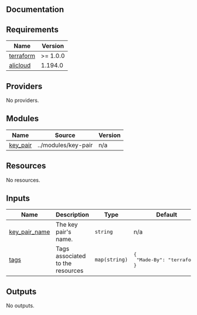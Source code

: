 ## Documentation

<!-- BEGINNING OF PRE-COMMIT-TERRAFORM DOCS HOOK -->

## Requirements

| Name                                                                     | Version  |
| ------------------------------------------------------------------------ | -------- |
| <a name="requirement_terraform"></a> [terraform](#requirement_terraform) | >= 1.0.0 |
| <a name="requirement_alicloud"></a> [alicloud](#requirement_alicloud)    | 1.194.0  |

## Providers

No providers.

## Modules

| Name                                                         | Source              | Version |
| ------------------------------------------------------------ | ------------------- | ------- |
| <a name="module_key_pair"></a> [key\_pair](#module_key_pair) | ../modules/key-pair | n/a     |

## Resources

No resources.

## Inputs

| Name                                                                       | Description                      | Type          | Default                                      | Required |
| -------------------------------------------------------------------------- | -------------------------------- | ------------- | -------------------------------------------- | :------: |
| <a name="input_key_pair_name"></a> [key\_pair\_name](#input_key_pair_name) | The key pair's name.             | `string`      | n/a                                          |   yes    |
| <a name="input_tags"></a> [tags](#input_tags)                              | Tags associated to the resources | `map(string)` | <pre>{<br> "Made-By": "terraform"<br>}</pre> |    no    |

## Outputs

No outputs.

<!-- END OF PRE-COMMIT-TERRAFORM DOCS HOOK -->
